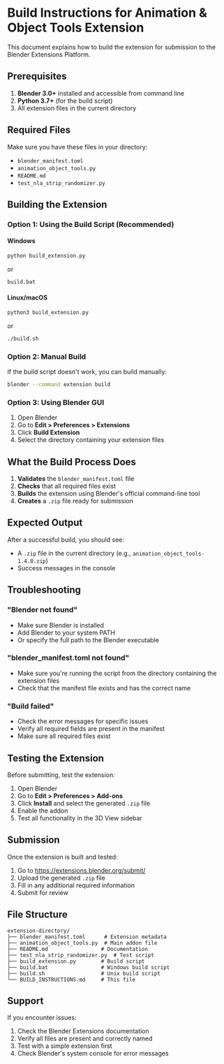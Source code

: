 # Build Instructions for Animation & Object Tools Extension

This document explains how to build the extension for submission to the Blender Extensions Platform.

## Prerequisites

1. **Blender 3.0+** installed and accessible from command line
2. **Python 3.7+** (for the build script)
3. All extension files in the current directory

## Required Files

Make sure you have these files in your directory:
- `blender_manifest.toml`
- `animation_object_tools.py`
- `README.md`
- `test_nla_strip_randomizer.py`

## Building the Extension

### Option 1: Using the Build Script (Recommended)

#### Windows
```cmd
python build_extension.py
```
or
```cmd
build.bat
```

#### Linux/macOS
```bash
python3 build_extension.py
```
or
```bash
./build.sh
```

### Option 2: Manual Build

If the build script doesn't work, you can build manually:

```bash
blender --command extension build
```

### Option 3: Using Blender GUI

1. Open Blender
2. Go to **Edit > Preferences > Extensions**
3. Click **Build Extension**
4. Select the directory containing your extension files

## What the Build Process Does

1. **Validates** the `blender_manifest.toml` file
2. **Checks** that all required files exist
3. **Builds** the extension using Blender's official command-line tool
4. **Creates** a `.zip` file ready for submission

## Expected Output

After a successful build, you should see:
- A `.zip` file in the current directory (e.g., `animation_object_tools-1.4.0.zip`)
- Success messages in the console

## Troubleshooting

### "Blender not found"
- Make sure Blender is installed
- Add Blender to your system PATH
- Or specify the full path to the Blender executable

### "blender_manifest.toml not found"
- Make sure you're running the script from the directory containing the extension files
- Check that the manifest file exists and has the correct name

### "Build failed"
- Check the error messages for specific issues
- Verify all required fields are present in the manifest
- Make sure all required files exist

## Testing the Extension

Before submitting, test the extension:

1. Open Blender
2. Go to **Edit > Preferences > Add-ons**
3. Click **Install** and select the generated `.zip` file
4. Enable the addon
5. Test all functionality in the 3D View sidebar

## Submission

Once the extension is built and tested:

1. Go to https://extensions.blender.org/submit/
2. Upload the generated `.zip` file
3. Fill in any additional required information
4. Submit for review

## File Structure

```
extension-directory/
├── blender_manifest.toml      # Extension metadata
├── animation_object_tools.py  # Main addon file
├── README.md                 # Documentation
├── test_nla_strip_randomizer.py  # Test script
├── build_extension.py        # Build script
├── build.bat                 # Windows build script
├── build.sh                  # Unix build script
└── BUILD_INSTRUCTIONS.md     # This file
```

## Support

If you encounter issues:
1. Check the Blender Extensions documentation
2. Verify all files are present and correctly named
3. Test with a simple extension first
4. Check Blender's system console for error messages 
